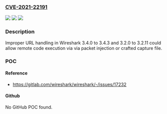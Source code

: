 ### [CVE-2021-22191](https://cve.mitre.org/cgi-bin/cvename.cgi?name=CVE-2021-22191)
![](https://img.shields.io/static/v1?label=Product&message=Wireshark&color=blue)
![](https://img.shields.io/static/v1?label=Version&message=n%2Fa&color=blue)
![](https://img.shields.io/static/v1?label=Vulnerability&message=External%20control%20of%20file%20name%20or%20path%20in%20Wireshark&color=brighgreen)

### Description

Improper URL handling in Wireshark 3.4.0 to 3.4.3 and 3.2.0 to 3.2.11 could allow remote code execution via via packet injection or crafted capture file.

### POC

#### Reference
- https://gitlab.com/wireshark/wireshark/-/issues/17232

#### Github
No GitHub POC found.

